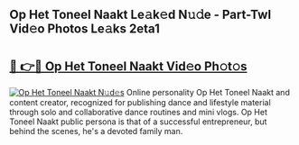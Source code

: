 ## Op Het Toneel Naakt Le𝚊k𝚎d N𝚞𝚍e - Part-TwI Vid𝚎o Photos Le𝚊ks 2eta1

# <h2><a href="http://fb8wtr.evod.top/?m=Op+Het+Toneel+Naakt">🔗 👉🔴 Op Het Toneel Naakt Vid𝚎o Ph𝚘t𝚘s</a></h2>

[![Op Het Toneel Naakt N𝚞d𝚎s](https://i.imgur.com/8V9OHl7.gif)](http://fb8wtr.evod.top/?m=Op+Het+Toneel+Naakt)
Online personality Op Het Toneel Naakt and content creator, recognized for publishing dance and lifestyle material through solo and collaborative dance routines and mini vlogs. Op Het Toneel Naakt public persona is that of a successful entrepreneur, but behind the scenes, he's a devoted family man. 

